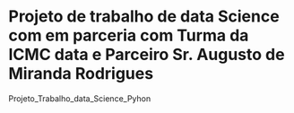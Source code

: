 # Projeto de trabalho de data Science com em parceria com Turma da ICMC data e Parceiro Sr. Augusto de Miranda Rodrigues 
Projeto_Trabalho_data_Science_Pyhon
